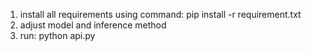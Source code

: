 1. install all requirements using command: pip install -r requirement.txt
2. adjust model and inference method
3. run: python api.py
